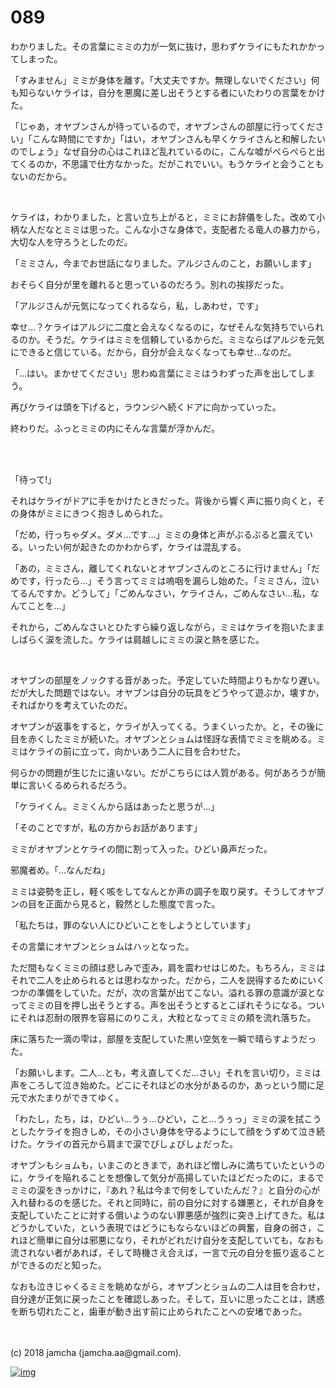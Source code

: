 # 089

わかりました。その言葉にミミの力が一気に抜け，思わずケライにもたれかかってしまった。  

「すみません」ミミが身体を離す。「大丈夫ですか。無理しないでください」何も知らないケライは，自分を悪魔に差し出そうとする者にいたわりの言葉をかけた。  

「じゃあ，オヤブンさんが待っているので，オヤブンさんの部屋に行ってください」「こんな時間にですか」「はい，オヤブンさんも早くケライさんと和解したいのでしょう」なぜ自分の心はこれほど乱れているのに，こんな嘘がぺらぺらと出てくるのか，不思議で仕方なかった。だがこれでいい。もうケライと会うこともないのだから。  

<br>  

ケライは，わかりました，と言い立ち上がると，ミミにお辞儀をした。改めて小柄な人だなとミミは思った。こんな小さな身体で，支配者たる竜人の暴力から，大切な人を守ろうとしたのだ。  

「ミミさん，今までお世話になりました。アルジさんのこと，お願いします」  

おそらく自分が里を離れると思っているのだろう。別れの挨拶だった。  

「アルジさんが元気になってくれるなら，私，しあわせ，です」  

幸せ…？ケライはアルジに二度と会えなくなるのに，なぜそんな気持ちでいられるのか。そうだ。ケライはミミを信頼しているからだ。ミミならばアルジを元気にできると信じている。だから，自分が会えなくなっても幸せ…なのだ。  

「…はい。まかせてください」思わぬ言葉にミミはうわずった声を出してしまう。  

再びケライは頭を下げると，ラウンジへ続くドアに向かっていった。  

終わりだ。ふっとミミの内にそんな言葉が浮かんだ。  

<br>  
<br>  

「待って!」  

それはケライがドアに手をかけたときだった。背後から響く声に振り向くと，その身体がミミにきつく抱きしめられた。  

「だめ，行っちゃダメ。ダメ…です…」ミミの身体と声がぶるぶると震えている。いったい何が起きたのかわからず，ケライは混乱する。  

「あの，ミミさん，離してくれないとオヤブンさんのところに行けません」「だめです，行ったら…」そう言ってミミは嗚咽を漏らし始めた。「ミミさん，泣いてるんですか。どうして」「ごめんなさい，ケライさん，ごめんなさい…私，なんてことを…」  

それから，ごめんなさいとひたすら繰り返しながら，ミミはケライを抱いたまましばらく涙を流した。ケライは肩越しにミミの涙と熱を感じた。  

<br>  

オヤブンの部屋をノックする音があった。予定していた時間よりもかなり遅い。だが大した問題ではない。オヤブンは自分の玩具をどうやって遊ぶか，壊すか，そればかりを考えていたのだ。  

オヤブンが返事をすると，ケライが入ってくる。うまくいったか。と，その後に目を赤くしたミミが続いた。オヤブンとショムは怪訝な表情でミミを眺める。ミミはケライの前に立って，向かいあう二人に目を合わせた。  

何らかの問題が生じたに違いない。だがこちらには人質がある。何があろうが簡単に言いくるめられるだろう。  

「ケライくん。ミミくんから話はあったと思うが…」  

「そのことですが，私の方からお話があります」  

ミミがオヤブンとケライの間に割って入った。ひどい鼻声だった。  

邪魔者め。「…なんだね」  

ミミは姿勢を正し，軽く咳をしてなんとか声の調子を取り戻す。そうしてオヤブンの目を正面から見ると，毅然とした態度で言った。  

「私たちは，罪のない人にひどいことをしようとしています」  

その言葉にオヤブンとショムはハッとなった。  

ただ間もなくミミの顔は悲しみで歪み，肩を震わせはじめた。もちろん，ミミはそれで二人を止められるとは思わなかった。だから，二人を説得するためにいくつかの準備をしていた。だが，次の言葉が出てこない。溢れる罪の意識が涙となってミミの目を押し出そうとする。声を出そうとするとこぼれそうになる。ついにそれは忍耐の限界を容易にのりこえ，大粒となってミミの頬を流れ落ちた。  

床に落ちた一滴の雫は，部屋を支配していた黒い空気を一瞬で晴らすようだった。  

「お願いします。二人…とも，考え直してくだ…さい」それを言い切り，ミミは声をころして泣き始めた。どこにそれほどの水分があるのか，あっという間に足元で水たまりができてゆく。  

「わたし，たち，は，ひどい…うぅ…ひどい，こと…うぅっ」ミミの涙を拭こうとしたケライを抱きしめ，その小さい身体を守るようにして顔をうずめて泣き続けた。ケライの首元から肩まで涙でびしょびしょだった。  

オヤブンもショムも，いまこのときまで，あれほど憎しみに満ちていたというのに，ケライを陥れることを想像して気分が高揚していたほどだったのに，まるでミミの涙をきっかけに，『あれ？私は今まで何をしていたんだ？』と自分の心が入れ替わるのを感じた。それと同時に，前の自分に対する嫌悪と，それが自身を支配していたことに対する償いようのない罪悪感が強烈に突き上げてきた。私はどうかしていた，という表現ではどうにもならないほどの興奮，自身の弱さ，これほど簡単に自分は邪悪になり，それがどれだけ自分を支配していても，なおも流されない者があれば，そして時機さえ合えば，一言で元の自分を振り返ることができるのだと知った。  

なおも泣きじゃくるミミを眺めながら，オヤブンとショムの二人は目を合わせ，自分達が正気に戻ったことを確認しあった。そして，互いに思ったことは，誘惑を断ち切れたこと，歯車が動き出す前に止められたことへの安堵であった。  

<br>  
<br>  
(c) 2018 jamcha (jamcha.aa@gmail.com).  

[![img](http://i.creativecommons.org/l/by-nc-sa/4.0/88x31.png)](http://creativecommons.org/licenses/by-nc-sa/4.0/deed)
